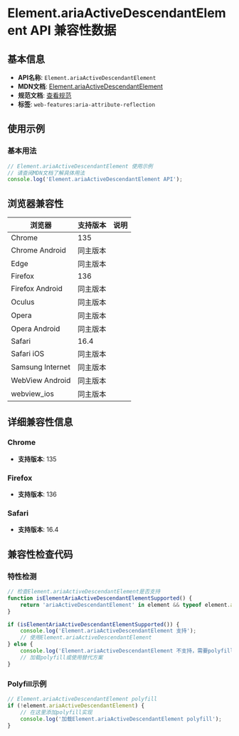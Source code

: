 # Element.ariaActiveDescendantElement API 兼容性数据

## 基本信息

- **API名称**: `Element.ariaActiveDescendantElement`
- **MDN文档**: [Element.ariaActiveDescendantElement](https://developer.mozilla.org/docs/Web/API/Element/ariaActiveDescendantElement)
- **规范文档**: [查看规范](https://w3c.github.io/aria/#dom-ariamixin-ariaactivedescendantelement)
- **标签**: `web-features:aria-attribute-reflection`

## 使用示例

### 基本用法

```javascript
// Element.ariaActiveDescendantElement 使用示例
// 请查阅MDN文档了解具体用法
console.log('Element.ariaActiveDescendantElement API');
```

## 浏览器兼容性

| 浏览器 | 支持版本 | 说明 |
|--------|----------|------|
| Chrome | 135 |  |
| Chrome Android | 同主版本 |  |
| Edge | 同主版本 |  |
| Firefox | 136 |  |
| Firefox Android | 同主版本 |  |
| Oculus | 同主版本 |  |
| Opera | 同主版本 |  |
| Opera Android | 同主版本 |  |
| Safari | 16.4 |  |
| Safari iOS | 同主版本 |  |
| Samsung Internet | 同主版本 |  |
| WebView Android | 同主版本 |  |
| webview_ios | 同主版本 |  |

## 详细兼容性信息

### Chrome

- **支持版本**: 135

### Firefox

- **支持版本**: 136

### Safari

- **支持版本**: 16.4

## 兼容性检查代码

### 特性检测

```javascript
// 检查Element.ariaActiveDescendantElement是否支持
function isElementAriaActiveDescendantElementSupported() {
    return 'ariaActiveDescendantElement' in element && typeof element.ariaActiveDescendantElement === 'function';
}

if (isElementAriaActiveDescendantElementSupported()) {
    console.log('Element.ariaActiveDescendantElement 支持');
    // 使用Element.ariaActiveDescendantElement
} else {
    console.log('Element.ariaActiveDescendantElement 不支持，需要polyfill');
    // 加载polyfill或使用替代方案
}
```

### Polyfill示例

```javascript
// Element.ariaActiveDescendantElement polyfill
if (!element.ariaActiveDescendantElement) {
    // 在这里添加polyfill实现
    console.log('加载Element.ariaActiveDescendantElement polyfill');
}
```

